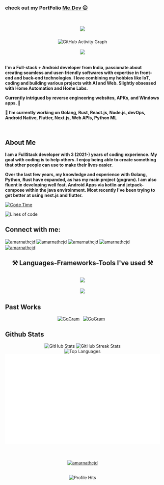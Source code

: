 <div align="r">
<h3><b>check out my PortFolio</b> <a href="https://amarnath.tech">Me.Dev 😌</a></h3>
<h1 align="center"><img src='https://readme-typing-svg.herokuapp.com/?font=Righteous&size=80&center=true&vCenter=true&width=1600&height=140&duration=6000&lines=Hello+There!+%F0%9F%91%8B+I%27m+Amarnath'></h1>
<div align="center">
   <img src="https://github-readme-activity-graph.vercel.app/graph?username=AmarnathCJD&theme=github-compact&height=400&point=3461eb&line=6aa66a&area_color=3e3e40&area=true&hide_border=true&custom_title=My%20This%20Month%27s%20Activity%20Graph%20%F0%9F%98%89&radius=4" alt="GitHub Activity Graph">
  <br/>
  <br/>
  <img src="https://spotify-now-playing-psi-silk.vercel.app/api/current-playing?s=1&svg=true&v=2">
</div>
<br/>

<p><b>I'm a Full-stack + Android developer from India, passionate about creating seamless and user-friendly softwares with expertise in front-end and back-end technologies. I love combining my hobbies like IoT, coding and building various projects with AI and Web. Slightly obsessed with Home Automation and Home Labs.
   
Currently intrigued by reverse engineering websites, APKs, and Windows apps. 🫨

🔭 I’m currently working on Golang, Rust, React.js, Node.js, devOps, Android Native, Flutter, Next.js, Web APIs, Python ML
  </b></p>
<br>

<h2><b>About Me</b></h2>

<p><b>I am a FullStack developer with 3 (2021-) years of coding experience.
My goal with coding is to help others. I enjoy being able to create something that other people can use to make their lives easier.

Over the last few years, my knowledge and experience with Golang, Python, Rust have expanded, as has my main project (gogram). I am also fluent in developing well feat. Android Apps via kotlin and jetpack-compose within the java enviroinment. Most recently I've been trying to get better at using next.js and flutter.
</b></p>

[![Code Time](https://wakatime.com/badge/user/10d55880-38a5-4eda-91a6-9a041dc78976.svg)](https://wakatime.com/@10d55880-38a5-4eda-91a6-9a041dc78976)

![Lines of code](https://img.shields.io/badge/From%20Hello%20World%20I%27ve%20Written-14.3%20million%20lines%20of%20code-blue)

<h2 align="left"><b>Connect with me:</b></h2>
<p align="left">
<a href="https://codepen.io/amarnathcjd" target="blank"><img align="center" src="https://raw.githubusercontent.com/rahuldkjain/github-profile-readme-generator/master/src/images/icons/Social/codepen.svg" alt="amarnathcjd" height="30" width="40" /></a>
<a href="https://twitter.com/amarnathcjd" target="blank"><img align="center" src="https://raw.githubusercontent.com/rahuldkjain/github-profile-readme-generator/master/src/images/icons/Social/twitter.svg" alt="amarnathcjd" height="30" width="40" /></a>
<a href="https://stackoverflow.com/users/amarnathcjd" target="blank"><img align="center" src="https://raw.githubusercontent.com/rahuldkjain/github-profile-readme-generator/master/src/images/icons/Social/stack-overflow.svg" alt="amarnathcjd" height="30" width="40" /></a>
<a href="https://tx.me/roseloverx" target="blank"><img align="center" src="https://img.icons8.com/color/48/telegram-app--v1.png" alt="amarnathcjd" height="40" width="40" /></a>
<a href="mailto:roseloverx@proton.me" target="blank"><img align="center" src="https://img.icons8.com/fluency/48/email-open.png" alt="amarnathcjd" height="40" width="40" /></a>
</p>


<h2 align="center"><b>⚒️ Languages-Frameworks-Tools I've used ⚒️</b></h2>
<br/>
<div align="center">
    <img src="https://skillicons.dev/icons?i=golang,python,rust,typescript,javascript,kotlin,vue,c,nextjs,dotnet" />
    <br/><br/>
    <img src="https://skillicons.dev/icons?i=html,css,tailwindcss,bootstrap,materialui,react,vite,flutter,jquery,threejs,express,fastapi,flask,ktor,graphql,prisma,redis,mongodb,postgres,sqlite,opencv,tensorflow,docker,heroku,netlify,vercel,aws,azure,gcp,cloudflare,nginx,gradle,bash,cypress,selenium,qt,gtk,electron,arduino,java,idea,androidstudio,md&perline=8" />
    <br>
</div>


<div align='center'>
<h2 align="left"><b>Past Works</b></h2>

[![GoGram](https://github-readme-stats-alpha-snowy-32.vercel.app/api/pin/?username=amarnathcjd&repo=gogram&theme=dark&hide_border=true)](https://github.com/amarnathcjd/gogram) &nbsp;
[![GoGram](https://github-readme-stats-alpha-snowy-32.vercel.app/api/pin/?username=amarnathcjd&repo=cloudtorrent&theme=dark&hide_border=true)](https://github.com/amarnathcjd/cloudtorrent) &nbsp;

<h2 align="left"><b>Github Stats</b></h2>

<img src="https://github-readme-stats-alpha-snowy-32.vercel.app/api?username=amarnathcjd&show_icons=true&theme=transparent&hide_border=true&count_private=true&include_all_commits=true" alt="GitHub Stats">
<img src="https://github-readme-streak-stats.herokuapp.com/?user=amarnathcjd&theme=dark&hide_border=true" alt="GitHub Streak Stats"><br/>
<img src="https://github-readme-stats-alpha-snowy-32.vercel.app/api/top-langs/?username=amarnathcjd&theme=dark&include_all_commits=true&count_private=true&layout=compact&langs_count=10&hide_border=true" alt="Top Languages">
<img src="https://raw.githubusercontent.com/amarnathcjd/github-stats/master/generated/overview.svg#gh-dark-mode-only" alt="Github Visual Stats"><br/>
</div>

<div align='center'>
  <br/><br/>
<p><a href="https://www.buymeacoffee.com/amarnathcjd"> <img align="center" src="https://cdn.buymeacoffee.com/buttons/v2/default-yellow.png" height="50" width="210" alt="amarnathcjd" /></a></p><br>
<img alt="Profile Hits" src="https://count.getloli.com/@amarnathcjd?name=amarnathcjd&theme=booru-qualityhentais&padding=8&offset=0&align=top&scale=1&pixelated=0&darkmode=auto">
</div>
</div>
